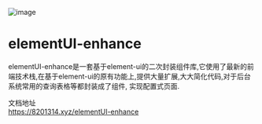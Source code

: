 ![image](https://github.com/user-attachments/assets/a0c404dc-8100-401b-b9e1-de59e2b84539)

<h1>elementUI-enhance</h1>
elementUI-enhance是一套基于element-ui的二次封装组件库,它使用了最新的前端技术栈,在基于element-ui的原有功能上,提供大量扩展,大大简化代码,对于后台系统常用的查询表格等都封装成了组件, 实现配置式页面.

文档地址<br>
https://8201314.xyz/elementUI-enhance
